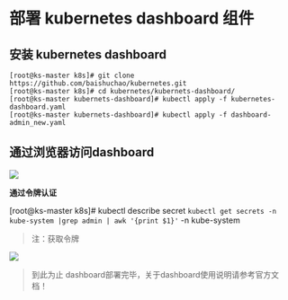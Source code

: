 # 部署 kubernetes dashboard 组件


## 安装 kubernetes dashboard
```shell
[root@ks-master k8s]# git clone https://github.com/baishuchao/kubernetes.git
[root@ks-master k8s]# cd kubernetes/kubernets-dashboard/
[root@ks-master kubernets-dashboard]# kubectl apply -f kubernetes-dashboard.yaml
[root@ks-master kubernets-dashboard]# kubectl apply -f dashboard-admin_new.yaml
```

## 通过浏览器访问dashboard

![](../../images/dashboard1.png)


**通过令牌认证**

[root@ks-master k8s]# kubectl describe secret `kubectl get secrets -n kube-system |grep admin | awk '{print $1}'` -n kube-system

> 注：获取令牌



![](../../images/dash2.png)

> 到此为止 dashboard部署完毕，关于dashboard使用说明请参考官方文档！
